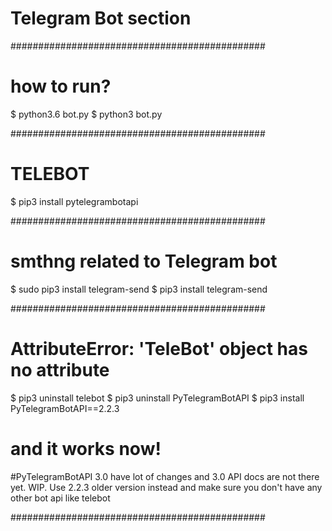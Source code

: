 # Telegram Bot section

##############################################
# how to run?

$ python3.6 bot.py
$ python3 bot.py

##############################################
# TELEBOT

$ pip3 install pytelegrambotapi


##############################################
# smthng related to Telegram bot
$ sudo pip3 install telegram-send
$ pip3 install telegram-send

##############################################
# AttributeError: 'TeleBot' object has no attribute
$ pip3 uninstall telebot
$ pip3 uninstall PyTelegramBotAPI
$ pip3 install PyTelegramBotAPI==2.2.3
# and it works now!

#PyTelegramBotAPI 3.0 have lot of changes and 3.0 API docs are not there yet. WIP. Use 2.2.3 older version instead and make sure you don't have any other bot api like telebot


##############################################
